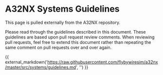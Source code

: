 # A32NX Systems Guidelines

This page is pulled externally from the A32NX repository.

Please read through the guidelines described in this document. These guidelines are based upon pull request review comments. When reviewing pull requests, feel free to extend 
this document rather than repeating the same comment on pull requests over and over again.

{{ external_markdown('https://raw.githubusercontent.com/flybywiresim/a32nx/master/src/systems/guidelines.md', '') }}